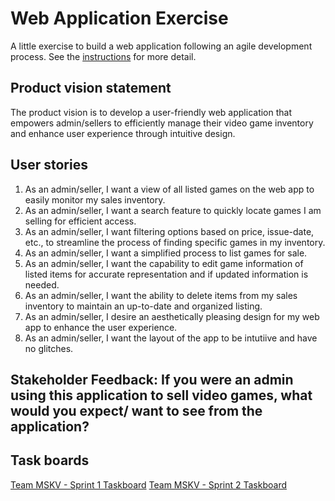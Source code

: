 # Web Application Exercise

A little exercise to build a web application following an agile development process. See the [instructions](instructions.md) for more detail.

## Product vision statement

The product vision is to develop a user-friendly web application that empowers admin/sellers to efficiently manage their video game inventory and enhance user experience through intuitive design.

## User stories

1. As an admin/seller, I want a view of all listed games on the web app to easily monitor my sales inventory.
2. As an admin/seller, I want a search feature to quickly locate games I am selling for efficient access.
3. As an admin/seller, I want filtering options based on price, issue-date, etc., to streamline the process of finding specific games in my inventory.
4. As an admin/seller, I want a simplified process to list games for sale.
5. As an admin/seller, I want the capability to edit game information of listed items for accurate representation and if updated information is needed. 
6. As an admin/seller, I want the ability to delete items from my sales inventory to maintain an up-to-date and organized listing. 
7. As an admin/seller, I desire an aesthetically pleasing design for my web app to enhance the user experience. 
8. As an admin/seller, I want the layout of the app to be intutiive and have no glitches. 

Stakeholder Feedback: If you were an admin using this application to sell video games, what would you expect/ want to see from the application? 
- 

## Task boards

[Team MSKV - Sprint 1 Taskboard](https://github.com/orgs/software-students-spring2024/projects/35)
[Team MSKV - Sprint 2 Taskboard](https://github.com/orgs/software-students-spring2024/projects/45/views/1)

